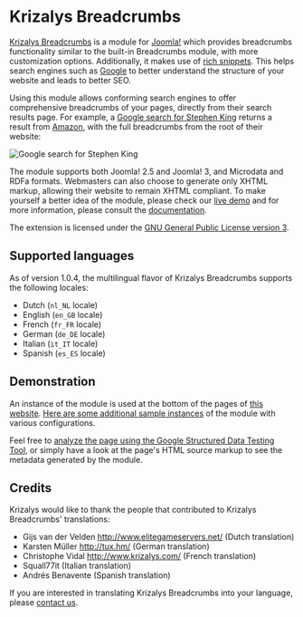 Krizalys Breadcrumbs
====================

[Krizalys Breadcrumbs][krizalys-breadcrumbs] is a module for [Joomla!][joomla]
which provides breadcrumbs functionality similar to the built-in Breadcrumbs
module, with more customization options. Additionally, it makes use of [rich
snippets][rich-snippets]. This helps search engines such as [Google][google] to
better understand the structure of your website and leads to better SEO.

Using this module allows conforming search engines to offer comprehensive
breadcrumbs of your pages, directly from their search results page. For example,
a [Google search for Stephen King][google-search-example] returns a result from
[Amazon][amazon], with the full breadcrumbs from the root of their website:

![Google search for Stephen King](http://demo.krizalys.com/joomla/images/rich-breadcrumbs.png)

The module supports both Joomla! 2.5 and Joomla! 3, and Microdata and RDFa
formats. Webmasters can also choose to generate only XHTML markup, allowing
their website to remain XHTML compliant. To make yourself a better idea of the
module, please check our [live demo][krizalys-breadcrumbs-demo] and for more
information, please consult the [documentation][documentation].

The extension is licensed under the [GNU General Public License version 3][gpl].

Supported languages
-------------------

As of version 1.0.4, the multilingual flavor of Krizalys Breadcrumbs supports
the following locales:

* Dutch (`nl_NL` locale)
* English (`en_GB` locale)
* French (`fr_FR` locale)
* German (`de_DE` locale)
* Italian (`it_IT` locale)
* Spanish (`es_ES` locale)

Demonstration
-------------

An instance of the module is used at the bottom of the pages of [this
website][krizalys-demos]. [Here are some additional sample
instances][krizalys-breadcrumbs-demo] of the module with various configurations.

Feel free to [analyze the page using the Google Structured Data Testing
Tool][google-testing-tool], or simply have a look at the page's HTML source
markup to see the metadata generated by the module.

Credits
-------

Krizalys would like to thank the people that contributed to Krizalys
Breadcrumbs' translations:

* Gijs van der Velden <http://www.elitegameservers.net/> (Dutch translation)
* Karsten Müller <http://tux.hm/> (German translation)
* Christophe Vidal <http://www.krizalys.com/> (French translation)
* Squall77it (Italian translation)
* Andrés Benavente (Spanish translation)

If you are interested in translating Krizalys Breadcrumbs into your language,
please [contact us][contact].

[krizalys-breadcrumbs]:      http://www.krizalys.com/extension/krizalys-breadcrumbs
[joomla]:                    http://www.joomla.org/
[rich-snippets]:             http://support.google.com/webmasters/bin/answer.py?hl=en&answer=99170
[google]:                    https://www.google.com/
[google-search-example]:     https://www.google.com/search?q=Stephen+King
[amazon]:                    http://www.amazon.com/
[krizalys-breadcrumbs-demo]: http://demo.krizalys.com/joomla/demos/krizalys-breadcrumbs#demo_breadcrumbs
[documentation]:             http://www.krizalys.com/book/krizalys-breadcrumbs-documentation
[gpl]:                       http://www.gnu.org/licenses/gpl.html
[krizalys-demos]:            http://demo.krizalys.com/joomla/demos/krizalys-breadcrumbs
[google-testing-tool]:       http://www.google.com/webmasters/tools/richsnippets?q=http%3A%2F%2Fdemo.krizalys.com%2Fjoomla%2Fdemos%2Fkrizalys-breadcrumbs
[contact]:                   http://www.krizalys.com/contact
